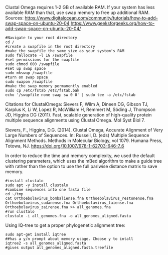 Clustal Omega requires 1-2 GB of available RAM. If your system has less available RAM than that, use swap memory to free up additional RAM. 
Sources: https://www.digitalocean.com/community/tutorials/how-to-add-swap-space-on-ubuntu-20-04
https://www.geeksforgeeks.org/how-to-add-swap-space-on-ubuntu-20-04/
```
#Navigate to your root directory
cd /
#create a swapfile in the root directory
#make the swapfile the same size as your system's RAM
sudo fallocate -l 1G /swapfile
#set permissions for the swapfile
sudo chmod 600 /swapfile
#set up swap space
sudo mkswap /swapfile
#turn on swap space
sudo swapon /swapfile
#make the swap memory permanently enabled
sudo cp /etc/fstab /etc/fstab.bak
echo '/swapfile none swap sw 0 0' | sudo tee -a /etc/fstab
```

Citations for ClustalOmega: 
Sievers F, Wilm A, Dineen DG, Gibson TJ, Karplus K, Li W, Lopez R, McWilliam H, Remmert  M, Söding J, Thompson JD, Higgins DG (2011).  Fast, scalable generation of high-quality protein multiple sequence alignments using Clustal Omega. Mol Syst Biol 7.

Sievers, F., Higgins, D.G. (2014). Clustal Omega, Accurate Alignment of Very Large Numbers of Sequences. In: Russell, D. (eds) Multiple Sequence Alignment Methods. Methods in Molecular Biology, vol 1079. Humana Press, Totowa, NJ. https://doi.org/10.1007/978-1-62703-646-7_6

In order to reduce the time and memory complexity, we used the default clustering parameters, which uses the mBed algorithm to make a guide tree with rather than the option to use the full pariwise distance matrix to save memory.
```
#install clustalo
sudo apt -y install clustalo
#combine sequences into one fasta file
cd ~/tmp
cat Orthoebolavirus_bombaliense.fna Orthoebolavirus_restonense.fna Orthoebolavirus_sudanense.fna Orthoebolavirus_taiense.fna Orthoebolavirus_zairense.fna >> all_genomes.fna
#run clustalo 
clustalo -i all_genomes.fna -o all_genomes_aligned.fasta
```
Using IQ-tree to get a proper phylogenetic alignment tree:
```
sudo apt-get install iqtree
##has a y/n prompt about memory usage. Choose y to intall
iqtree2 -s all_genomes_aligned.fasta
#gives output all_genomes_aligned.fasta.treefile
```
